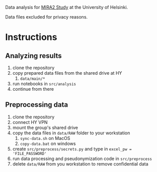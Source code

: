 Data analysis for [MIRA2 Study](https://blogs.helsinki.fi/kasvisruokavaliot-ja-lapsi/) at the University of Helsinki.

Data files excluded for privacy reasons.


# Instructions

## Analyzing results
1. clone the repository
1. copy prepared data files from the shared drive at HY
    1. `data/main/*`
1. run notebooks in `src/analysis`
1. continue from there

## Preprocessing data
1. clone the repository
1. connect HY VPN
1. mount the group's shared drive
1. copy the data files in `data/RAW` folder to your workstation
    1. `sync-data.sh` on MacOS
    1. `copy-data.bat` on windows
1. create `src/preprocess/secrets.py` and type in `excel_pw = 'FILE_PASSWORD'`
1. run data processing and pseudonymization code in `src/preprocess`
1. delete `data/RAW` from you workstation to remove confidential data
